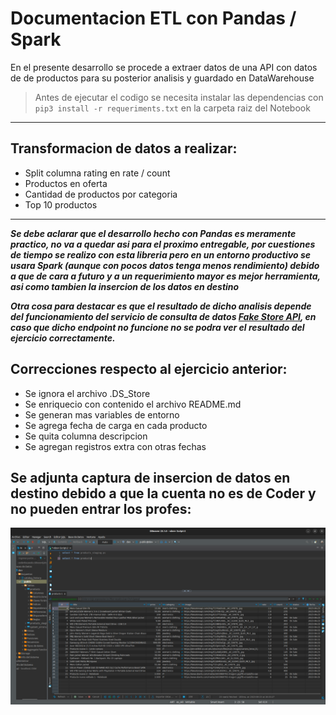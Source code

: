 # Documentacion ETL con Pandas / Spark 


En el presente desarrollo se procede a extraer datos de una API con datos de de productos para su posterior analisis y guardado en DataWarehouse

> Antes de ejecutar el codigo se necesita instalar las dependencias con ` pip3 install -r requeriments.txt ` en la carpeta raiz del Notebook
___

## Transformacion de datos a realizar:
- Split columna rating en rate / count
- Productos en oferta
- Cantidad de productos por categoria
- Top 10 productos

___
***Se debe aclarar que el desarrollo hecho con Pandas es meramente practico, no va a quedar asi para el proximo entregable, por cuestiones de tiempo se realizo con esta libreria pero en un entorno productivo se usara Spark (aunque con pocos datos tenga menos rendimiento) debido a que de cara a futuro y a un requerimiento mayor es mejor herramienta, asi como tambien la insercion de los datos en destino***

***Otra cosa para destacar es que el resultado de dicho analisis depende del funcionamiento del servicio de consulta de datos [Fake Store API](https://fakestoreapi.com/), en caso que dicho endpoint no funcione no se podra ver el resultado del ejercicio correctamente.***


## Correcciones respecto al ejercicio anterior:
- Se ignora el archivo .DS_Store
- Se enriquecio con contenido el archivo README.md
- Se generan mas variables de entorno
- Se agrega fecha de carga en cada producto
- Se quita columna descripcion
- Se agregan registros extra con otras fechas

## Se adjunta captura de insercion de datos en destino debido a que la cuenta no es de Coder y no pueden entrar los profes:

![Screen datos en RedShift](data_stored.png)